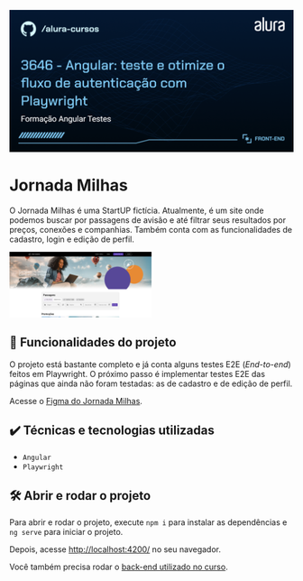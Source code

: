 ![Jornada Milhas](thumbnail.png)

# Jornada Milhas

O Jornada Milhas é uma StartUP fictícia. Atualmente, é um site onde podemos buscar por passagens de avisão e até filtrar seus resultados por preços, conexões e companhias. Também conta com as funcionalidades de cadastro, login e edição de perfil.

<img src="screenshot.png" alt="Imagem do Jornada Milhas" width="50%">


## 🔨 Funcionalidades do projeto

O projeto está bastante completo e já conta alguns testes E2E (*End-to-end*) feitos em Playwright. O próximo passo é implementar testes E2E das páginas que ainda não foram testadas: as de cadastro e de edição de perfil.

Acesse o [Figma do Jornada Milhas](https://www.figma.com/file/yz38uH9MvA69Ub3FxNUbTP/Angular-Playwright-%7C-Jornada-Milhas?type=design&node-id=0-1&mode=design).

## ✔️ Técnicas e tecnologias utilizadas

- `Angular`
- `Playwright`

## 🛠️ Abrir e rodar o projeto

Para abrir e rodar o projeto, execute `npm i` para instalar as dependências e `ng serve` para iniciar o projeto.

Depois, acesse <a href="http://localhost:4200/">http://localhost:4200/</a> no seu navegador.

Você também precisa rodar o [back-end utilizado no curso](https://github.com/viniciosneves/jornada-milhas-api).
